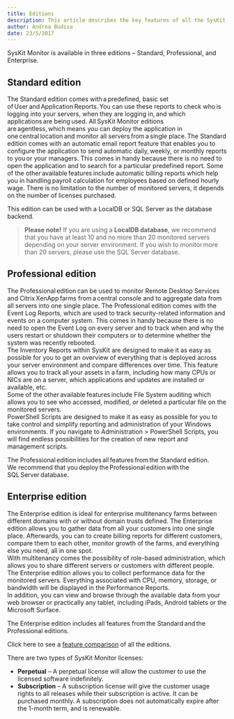 ```yaml
---
title: Editions
description: This article describes the key features of all the SysKit Monitor editions.
author: Andrea Budisa
date: 23/5/2017
---
```

SysKit Monitor is available in three editions – Standard, Professional, and Enterprise.

## Standard edition

The Standard edition comes with a predefined, basic set of User and Application Reports. You can use these reports to check who is logging into your servers, when they are logging in, and which applications are being used. All SysKit Monitor editions are agentless, which means you can deploy the application in one central location and monitor all servers from a single place. The Standard edition comes with an automatic email report feature that enables you to configure the application to send automatic daily, weekly, or monthly reports to you or your managers. This comes in handy because there is no need to open the application and to search for a particular predefined report. 
Some of the other available features include automatic billing reports which help you in handling payroll calculation for employees based on defined hourly wage. 
There is no limitation to the number of monitored servers, it depends on the number of licenses purchased.

This edition can be used with a LocalDB or SQL Server as the database backend.

> __Please note!__ If you are using a __LocalDB database__, we recommend that you have at least 10 and no more than 20 monitored servers depending on your server environment. If you wish to monitor more than 20 servers, please use the SQL Server database.

## Professional edition

The Professional edition can be used to monitor Remote Desktop Services and  Citrix XenApp farms from a central console and to aggregate data from all servers into one single place. The Professional edition comes with the Event Log Reports, which are used to track security-related information and events on a computer system. This comes in handy because there is no need to open the Event Log on every server and to track when and why the users restart or shutdown their computers or to determine whether the system was recently rebooted.   
The Inventory Reports within SysKit are designed to make it as easy as possible for you to get an overview of everything that is deployed across your server environment and compare differences over time. This feature allows you to track all your assets in a farm, including how many CPUs or NICs are on a server, which applications and updates are installed or available, etc.   
Some of the other available features include File System auditing which allows you to see who accessed, modified, or deleted a particular file on the monitored servers.   
PowerShell Scripts are designed to make it as easy as possible for you to take control and simplify reporting and administration of your Windows environments. If you navigate to Administration > PowerShell Scripts, you will find endless possibilities for the creation of new report and management scripts.

The Professional edition includes all features from the Standard edition.  
We recommend that you deploy the Professional edition with the SQL Server database.

## Enterprise edition

The Enterprise edition is ideal for enterprise multitenancy farms between different domains with or without domain trusts defined. The Enterprise edition allows you to gather data from all your customers into one single place. Afterwards, you can to create billing reports for different customers, compare them to each other, monitor growth of the farms, and everything else you need, all in one spot.   
With multitenancy comes the possibility of role-based administration, which allows you to share different servers or customers with different people.  
The Enterprise edition allows you to collect performance data for the monitored servers. Everything associated with CPU, memory, storage, or bandwidth will be displayed in the Performance Reports.  
In addition, you can view and browse through the available data from your web browser or practically any tablet, including iPads, Android tablets or the Microsoft Surface.

The Enterprise edition includes all features from the Standard and the Professional editions.

Click here to see a [feature comparison](https://www.syskit.com/products/monitor/pricing) of all the editions.

There are two types of SysKit Monitor licenses:

+ __Perpetual__ – A perpetual license will allow the customer to use the licensed software indefinitely.
+ __Subscription__ – A subscription license will give the customer usage rights to all releases while their subscription is active. It can be purchased monthly. A subscription does not automatically expire after the 1-month term, and is renewable.